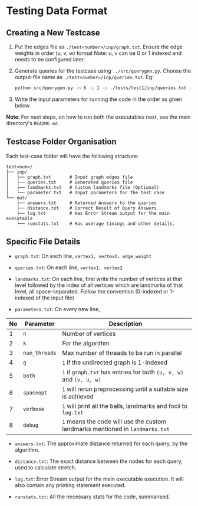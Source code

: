 # Testing Data Format

## Creating a New Testcase

1. Put the edges file as `./test<number>/inp/graph.txt`. Ensure the edge weights in order (u, v, w) format
   Note: u, v can be 0 or 1 indexed and needs to be configured later.

2. Generate queries for the testcase using `../src/querygen.py`. Choose the output-file name as `./test<number>/inp/queries.txt`. Eg:

   ```bash
   python src/querygen.py -n 6 -i 1 -o ./tests/test1/inp/queries.txt -m uniform -q 12
   ```

3. Write the input parameters for running the code in the order as given below.

**Note**: For next steps, on how to run both the executables next, see the main directory's `README.md`.

## Testcase Folder Organisation

Each test-case folder will have the following structure:

```
test<num>/
├── inp/
│   ├── graph.txt       # Input graph edges file
│   ├── queries.txt     # Generated queries file
│   ├── landmarks.txt   # Custom landmarks file (Optional)
│   └── parameter.txt   # Input parameters for the test case
└── out/
    ├── answers.txt     # Returned Answers to the queries
    ├── distance.txt    # Correct Result of Query Answers
    ├── log.txt         # Has Error Stream output for the main executable
    └── runstats.txt    # Has average timings and other details.
```

## Specific File Details

- `graph.txt`: On each line, `vertex1, vertex2, edge_weight`

- `queries.txt`: On each line, `vertex1, vertex2`

- `landmarks.txt`: On each line, first write the number of vertices at that level followed by the index of all vertices which are landmarks of that level, all space-separated. Follow the convention (0-indexed or 1-indexed of the input file)

- `parameters.txt`: On every new line,

| No  | Parameter     | Description                                                                   |
| --- | ------------- | ----------------------------------------------------------------------------- |
| 1   | `n`           | Number of vertices                                                            |
| 2   | `k`           | For the algorithm                                                             |
| 3   | `num_threads` | Max number of threads to be run in parallel                                   |
| 4   | `g`           | `1` if the undirected graph is 1-indexed                                      |
| 5   | `both`        | `1` if `graph.txt` has entries for both `(u, v, w)` and `(v, u, w)`           |
| 6   | `spaceopt`    | `1` will rerun preprocessing until a suitable size is achieved                |
| 7   | `verbose`     | `1` will print all the balls, landmarks and focii to `log.txt`                |
| 8   | `debug`       | `1` means the code will use the custom landmarks mentioned in `landmarks.txt` |

- `answers.txt`: The approximate distance returned for each query, by the algorithm.

- `distance.txt`: The exact distance between the nodes for each query, used to calculate stretch.

- `log.txt`: Error Stream output for the main executable execution. It will also contain any printing statement executed.

- `runstats.txt`: All the necessary stats for the code, summarised.
